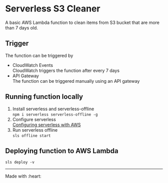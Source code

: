 # Serverless S3 Cleaner

A basic AWS Lambda function to clean items from S3 bucket that are more than 7 days old.

## Trigger

The function can be triggered by

- CloudWatch Events  
   CloudWatch triggers the function after every 7 days
- API Gateway  
  The function can be triggered manually using an API gateway

## Running function locally

1. Install serverless and serverless-offline  
   `npm i serverless serverless-offline -g`
2. Configure serverless  
   [Configuring serverless with AWS](https://serverless.com/framework/docs/providers/aws/guide/credentials/)
3. Run serverless offline  
   `sls offline start`

## Deploying function to AWS Lambda

`sls deploy -v`

<hr>
Made with :heart:
